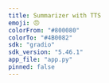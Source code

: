```yaml
---
title: Summarizer with TTS
emoji: 😠
colorFrom: "#800080"
colorTo: "#4B0082"
sdk: "gradio"
sdk_version: "5.46.1"
app_file: "app.py"
pinned: false
---
```

